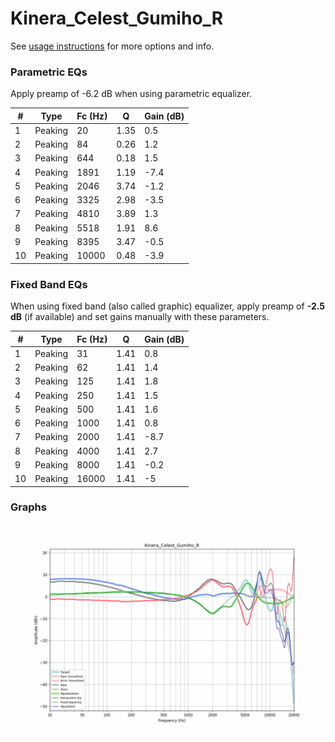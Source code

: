 # Kinera_Celest_Gumiho_R
See [usage instructions](https://github.com/jaakkopasanen/AutoEq#usage) for more options and info.

### Parametric EQs
Apply preamp of -6.2 dB when using parametric equalizer.

|   # | Type    |   Fc (Hz) |    Q |   Gain (dB) |
|-----|---------|-----------|------|-------------|
|   1 | Peaking |        20 | 1.35 |         0.5 |
|   2 | Peaking |        84 | 0.26 |         1.2 |
|   3 | Peaking |       644 | 0.18 |         1.5 |
|   4 | Peaking |      1891 | 1.19 |        -7.4 |
|   5 | Peaking |      2046 | 3.74 |        -1.2 |
|   6 | Peaking |      3325 | 2.98 |        -3.5 |
|   7 | Peaking |      4810 | 3.89 |         1.3 |
|   8 | Peaking |      5518 | 1.91 |         8.6 |
|   9 | Peaking |      8395 | 3.47 |        -0.5 |
|  10 | Peaking |     10000 | 0.48 |        -3.9 |

### Fixed Band EQs
When using fixed band (also called graphic) equalizer, apply preamp of **-2.5 dB** (if available) and set gains manually with these parameters.

|   # | Type    |   Fc (Hz) |    Q |   Gain (dB) |
|-----|---------|-----------|------|-------------|
|   1 | Peaking |        31 | 1.41 |         0.8 |
|   2 | Peaking |        62 | 1.41 |         1.4 |
|   3 | Peaking |       125 | 1.41 |         1.8 |
|   4 | Peaking |       250 | 1.41 |         1.5 |
|   5 | Peaking |       500 | 1.41 |         1.6 |
|   6 | Peaking |      1000 | 1.41 |         0.8 |
|   7 | Peaking |      2000 | 1.41 |        -8.7 |
|   8 | Peaking |      4000 | 1.41 |         2.7 |
|   9 | Peaking |      8000 | 1.41 |        -0.2 |
|  10 | Peaking |     16000 | 1.41 |        -5   |

### Graphs
![](./Kinera_Celest_Gumiho_R.png)
